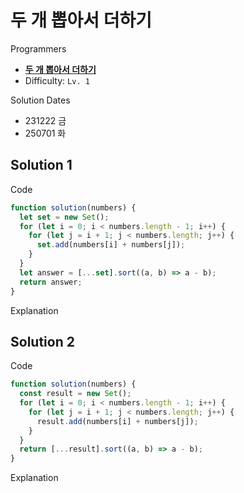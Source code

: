 # 두 개 뽑아서 더하기

Programmers

- **[두 개 뽑아서 더하기](https://school.programmers.co.kr/learn/courses/30/lessons/68644)**
- Difficulty: `Lv. 1`

Solution Dates

- 231222 금
- 250701 화

## Solution 1

Code

```javascript
function solution(numbers) {
  let set = new Set();
  for (let i = 0; i < numbers.length - 1; i++) {
    for (let j = i + 1; j < numbers.length; j++) {
      set.add(numbers[i] + numbers[j]);
    }
  }
  let answer = [...set].sort((a, b) => a - b);
  return answer;
}
```

Explanation

## Solution 2

Code

```javascript
function solution(numbers) {
  const result = new Set();
  for (let i = 0; i < numbers.length - 1; i++) {
    for (let j = i + 1; j < numbers.length; j++) {
      result.add(numbers[i] + numbers[j]);
    }
  }
  return [...result].sort((a, b) => a - b);
}
```

Explanation

